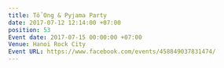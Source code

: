 ```yaml
---
title: Tổ Ong & Pyjama Party
date: 2017-07-12 12:14:00 +07:00
position: 53
Event date: 2017-07-15 00:00:00 +07:00
Venue: Hanoi Rock City
Event URL: https://www.facebook.com/events/458849037831474/
---
```


